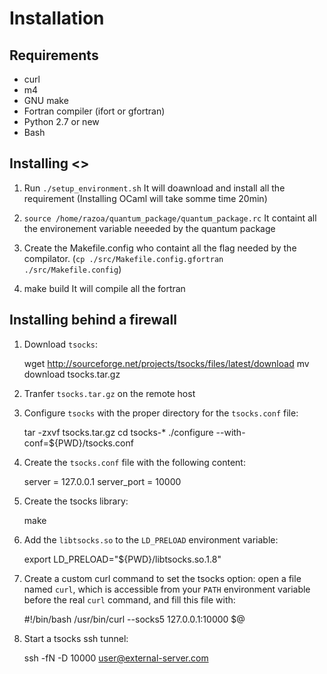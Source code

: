 # Installation

## Requirements

* curl
* m4
* GNU make
* Fortran compiler (ifort or gfortran)
* Python 2.7 or new
* Bash


## Installing <<Normaly>>

1) Run `./setup_environment.sh`
    It will doawnload and install all the requirement
    (Installing OCaml will take somme time 20min)

2) `source /home/razoa/quantum_package/quantum_package.rc`
    It containt all the environement variable neeeded by the quantum package

3) Create the Makefile.config who containt all the flag needed by the compilator.
    (`cp ./src/Makefile.config.gfortran  ./src/Makefile.config`)

4) make build
    It will compile all the fortran

## Installing behind a firewall

1) Download `tsocks`:

    wget http://sourceforge.net/projects/tsocks/files/latest/download
    mv download tsocks.tar.gz

2) Tranfer `tsocks.tar.gz` on the remote host

3) Configure `tsocks` with the proper directory for the `tsocks.conf` file:

    tar -zxvf tsocks.tar.gz
    cd tsocks-*
    ./configure --with-conf=${PWD}/tsocks.conf

4) Create the `tsocks.conf` file with the following content:

    server = 127.0.0.1
    server_port = 10000

5) Create the tsocks library:

    make

6) Add the `libtsocks.so` to the `LD_PRELOAD` environment variable:

    export LD_PRELOAD="${PWD}/libtsocks.so.1.8"

7) Create a custom curl command to set the tsocks option: open a file named
   `curl`, which is accessible from your `PATH` environment variable before the
   real `curl` command, and fill this file with:

    #!/bin/bash
    /usr/bin/curl --socks5 127.0.0.1:10000 $@

8) Start a tsocks ssh tunnel:

    ssh -fN -D 10000 user@external-server.com


